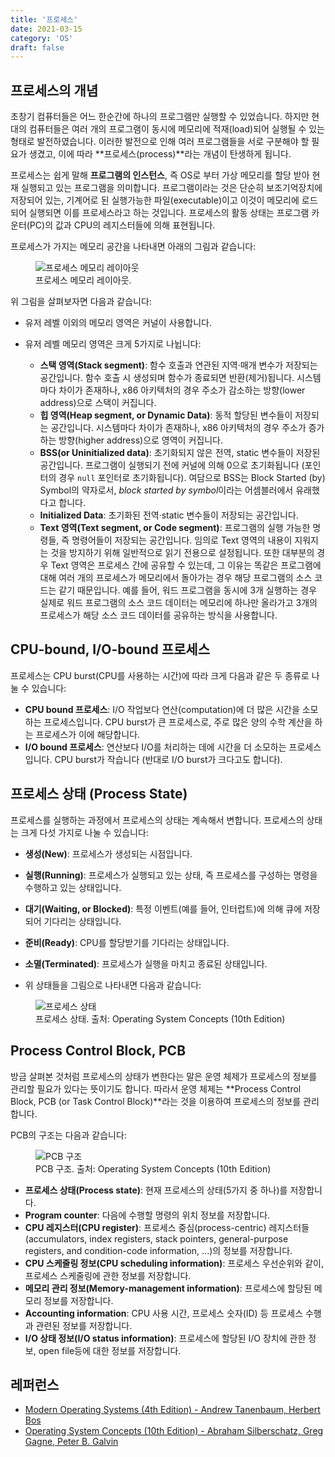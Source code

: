 ```yaml
---
title: '프로세스'
date: 2021-03-15
category: 'OS'
draft: false
---
```


## 프로세스의 개념

초창기 컴퓨터들은 어느 한순간에 하나의 프로그램만 실행할 수 있었습니다. 하지만 현대의 컴퓨터들은 여러 개의 프로그램이 동시에 메모리에 적재(load)되어 실행될 수 있는 형태로 발전하였습니다. 이러한 발전으로 인해 여러 프로그램들을 서로 구분해야 할 필요가 생겼고, 이에 따라 **프로세스(process)**라는 개념이 탄생하게 됩니다.

프로세스는 쉽게 말해 **프로그램의 인스턴스**, 즉 OS로 부터 가상 메모리를 할당 받아 현재 실행되고 있는 프로그램을 의미합니다. 프로그램이라는 것은 단순히 보조기억장치에 저장되어 있는, 기계어로 된 실행가능한 파일(executable)이고 이것이 메모리에 로드되어 실행되면 이를 프로세스라고 하는 것입니다. 프로세스의 활동 상태는 프로그램 카운터(PC)의 값과 CPU의 레지스터들에 의해 표현됩니다.

프로세스가 가지는 메모리 공간을 나타내면 아래의 그림과 같습니다:

<figure>
  <img src="https://cdn.jsdelivr.net/gh/jaehyeon48/jaehyeon48.github.io@master/assets/images/os/process/fig1.png" alt="프로세스 메모리 레이아웃" />
  <figcaption>프로세스 메모리 레이아웃.</figcaption>
</figure>

위 그림을 살펴보자면 다음과 같습니다:

- 유저 레벨 이외의 메모리 영역은 커널이 사용합니다.
- 유저 레벨 메모리 영역은 크게 5가지로 나뉩니다:

  - **스택 영역(Stack segment)**: 함수 호출과 연관된 지역·매개 변수가 저장되는 공간입니다. 함수 호출 시 생성되며 함수가 종료되면 반환(제거)됩니다. 시스템마다 차이가 존재하나, x86 아키텍처의 경우 주소가 감소하는 방향(lower address)으로 스택이 커집니다.
  - **힙 영역(Heap segment, or Dynamic Data)**: 동적 할당된 변수들이 저장되는 공간입니다. 시스템마다 차이가 존재하나, x86 아키텍처의 경우 주소가 증가하는 방향(higher address)으로 영역이 커집니다.
  - **BSS(or Uninitialized data)**: 초기화되지 않은 전역, static 변수들이 저장된 공간입니다. 프로그램이 실행되기 전에 커널에 의해 0으로 초기화됩니다 (포인터의 경우 `null` 포인터로 초기화됩니다). 여담으로 BSS는 Block Started (by) Symbol의 약자로서, *block started by symbol*이라는 어셈블러에서 유래했다고 합니다.
  - **Initialized Data**: 초기화된 전역·static 변수들이 저장되는 공간입니다.
  - **Text 영역(Text segment, or Code segment)**: 프로그램의 실행 가능한 명령들, 즉 명령어들이 저장되는 공간입니다. 임의로 Text 영역의 내용이 지워지는 것을 방지하기 위해 일반적으로 읽기 전용으로 설정됩니다. 또한 대부분의 경우 Text 영역은 프로세스 간에 공유할 수 있는데, 그 이유는 똑같은 프로그램에 대해 여러 개의 프로세스가 메모리에서 돌아가는 경우 해당 프로그램의 소스 코드는 같기 때문입니다. 예를 들어, 워드 프로그램을 동시에 3개 실행하는 경우 실제로 워드 프로그램의 소스 코드 데이터는 메모리에 하나만 올라가고 3개의 프로세스가 해당 소스 코드 데이터를 공유하는 방식을 사용합니다.

## CPU-bound, I/O-bound 프로세스

프로세스는 CPU burst(CPU를 사용하는 시간)에 따라 크게 다음과 같은 두 종류로 나눌 수 있습니다:

- **CPU bound 프로세스**: I/O 작업보다 연산(computation)에 더 많은 시간을 소모하는 프로세스입니다. CPU burst가 큰 프로세스로, 주로 많은 양의 수학 계산을 하는 프로세스가 이에 해당합니다.
- **I/O bound 프로세스**: 연산보다 I/O를 처리하는 데에 시간을 더 소모하는 프로세스입니다. CPU burst가 작습니다 (반대로 I/O burst가 크다고도 합니다).

## 프로세스 상태 (Process State)

프로세스를 실행하는 과정에서 프로세스의 상태는 계속해서 변합니다. 프로세스의 상태는 크게 다섯 가지로 나눌 수 있습니다:

- **생성(New)**: 프로세스가 생성되는 시점입니다.
- **실행(Running)**: 프로세스가 실행되고 있는 상태, 즉 프로세스를 구성하는 명령을 수행하고 있는 상태입니다.
- **대기(Waiting, or Blocked)**: 특정 이벤트(예를 들어, 인터럽트)에 의해 큐에 저장되어 기다리는 상태입니다.
- **준비(Ready)**: CPU를 할당받기를 기다리는 상태입니다.
- **소멸(Terminated)**: 프로세스가 실행을 마치고 종료된 상태입니다.

- 위 상태들을 그림으로 나타내면 다음과 같습니다:

<figure>
  <img src="https://cdn.jsdelivr.net/gh/jaehyeon48/jaehyeon48.github.io@master/assets/images/os/process/fig2.png" alt="프로세스 상태" />
  <figcaption>프로세스 상태. 출처: Operating System Concepts (10th Edition)</figcaption>
</figure>

## Process Control Block, PCB

방금 살펴본 것처럼 프로세스의 상태가 변한다는 말은 운영 체제가 프로세스의 정보를 관리할 필요가 있다는 뜻이기도 합니다. 따라서 운영 체제는 **Process Control Block, PCB (or Task Control Block)**라는 것을 이용하여 프로세스의 정보를 관리합니다.

PCB의 구조는 다음과 같습니다:

<figure>
  <img src="https://cdn.jsdelivr.net/gh/jaehyeon48/jaehyeon48.github.io@master/assets/images/os/process/fig3.png" alt="PCB 구조" />
  <figcaption>PCB 구조. 출처: Operating System Concepts (10th Edition)</figcaption>
</figure>

- **프로세스 상태(Process state)**: 현재 프로세스의 상태(5가지 중 하나)를 저장합니다.
- **Program counter**: 다음에 수행할 명령의 위치 정보를 저장합니다.
- **CPU 레지스터(CPU register)**: 프로세스 중심(process-centric) 레지스터들(accumulators, index registers, stack pointers, general-purpose registers, and condition-code information, ...)의 정보를 저장합니다.
- **CPU 스케줄링 정보(CPU scheduling information)**: 프로세스 우선순위와 같이, 프로세스 스케줄링에 관한 정보를 저장합니다.
- **메모리 관리 정보(Memory-management information)**: 프로세스에 할당된 메모리 정보를 저장합니다.
- **Accounting information**: CPU 사용 시간, 프로세스 숫자(ID) 등 프로세스 수행과 관련된 정보를 저장합니다.
- **I/O 상태 정보(I/O status information)**: 프로세스에 할당된 I/O 장치에 관한 정보, open file등에 대한 정보를 저장합니다.

## 레퍼런스

- [Modern Operating Systems (4th Edition) - Andrew Tanenbaum, Herbert Bos](https://www.amazon.com/Modern-Operating-Systems-Andrew-Tanenbaum/dp/013359162X)
- [Operating System Concepts (10th Edition) - Abraham Silberschatz, Greg Gagne, Peter B. Galvin](https://www.amazon.com/Operating-System-Concepts-Abraham-Silberschatz/dp/1119800366/ref=sr_1_1?keywords=operating+system+concepts&qid=1649684419&s=books&sprefix=operating+system%2Cstripbooks-intl-ship%2C348&sr=1-1)
